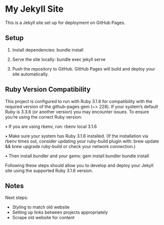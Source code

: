 # My Jekyll Site

This is a Jekyll site set up for deployment on GitHub Pages.

## Setup

1. Install dependencies:
   bundle install

2. Serve the site locally:
   bundle exec jekyll serve

3. Push the repository to GitHub. GitHub Pages will build and deploy your site automatically.

## Ruby Version Compatibility

This project is configured to run with Ruby 3.1.6 for compatibility with the required version of the github-pages gem (~> 228). If your system’s default Ruby is 3.3.6 (or another version) you may encounter issues. To ensure you’re using the correct Ruby version:

• If you are using rbenv, run:
  rbenv local 3.1.6

• Make sure your system has Ruby 3.1.6 installed. (If the installation via rbenv times out, consider updating your ruby-build plugin with:
  brew update && brew upgrade ruby-build
or check your network connection.)

• Then install bundler and your gems:
  gem install bundler
  bundle install

Following these steps should allow you to develop and deploy your Jekyll site using the supported Ruby 3.1.6 version.

## Notes

Next steps:

* Styling to match old website
* Setting up links between projects appropriately
* Scrape old website for content
